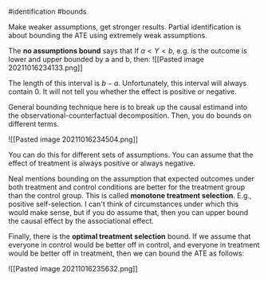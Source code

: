 #identification #bounds

Make weaker assumptions, get stronger results. Partial identification is about bounding the ATE using extremely weak assumptions.

The **no assumptions bound** says that If $a < Y < b$, e.g. is the outcome is lower and upper bounded by a and b, then:
![[Pasted image 20211016234133.png]]

The length of this interval is $b - a$. Unfortunately, this interval will always contain 0. It will not tell you whether the effect is positive or negative.

General bounding technique here is to break up the causal estimand into the observational-counterfactual decomposition. Then, you do bounds on different terms.

![[Pasted image 20211016234504.png]]

You can do this for different sets of assumptions. You can assume that the effect of treatment is always positive or always negative.

Neal mentions bounding on the assumption that expected outcomes under both treatment and control conditions are better for the treatment group than the control group. This is called **monotone treatment selection**. E.g., positive self-selection. I can't think of circumstances under which this would make sense, but if you do assume that, then you can upper bound the causal effect by the associational effect.

Finally, there is the **optimal treatment selection** bound. If we assume that everyone in control would be better off in control, and everyone in treatment would be better off in treatment, then we can bound the ATE as follows:

![[Pasted image 20211016235632.png]]
